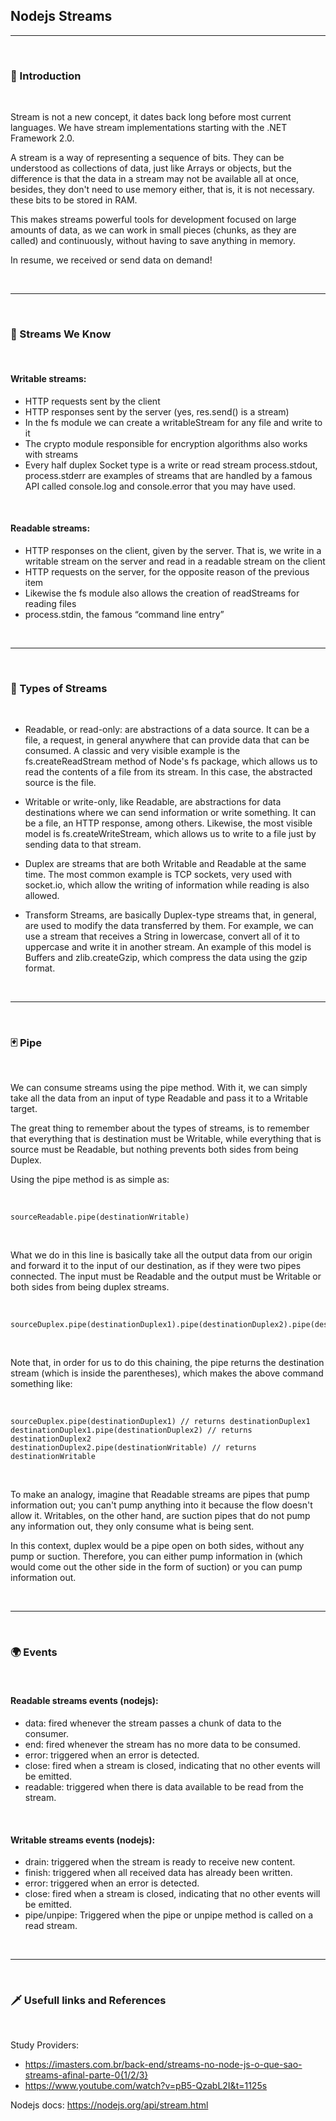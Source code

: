 ## Nodejs Streams

<hr>
<br>

### 🎣 Introduction

<br>

Stream is not a new concept, it dates back long before most current languages. We have stream implementations starting with the .NET Framework 2.0.

A stream is a way of representing a sequence of bits. They can be understood as collections of data, just like Arrays or objects, but the difference is that the data in a stream may not be available all at once, besides, they don't need to use memory either, that is, it is not necessary. these bits to be stored in RAM.

This makes streams powerful tools for development focused on large amounts of data, as we can work in small pieces (chunks, as they are called) and continuously, without having to save anything in memory.

In resume, we received or send data on demand!

<br>
<hr>
<br>

### 🍹 Streams We Know

<br>

#### Writable streams:

- HTTP requests sent by the client
- HTTP responses sent by the server (yes, res.send() is a stream)
- In the fs module we can create a writableStream for any file and write to it
- The crypto module responsible for encryption algorithms also works with streams
- Every half duplex Socket type is a write or read stream
  process.stdout, process.stderr are examples of streams that are handled by a famous API called console.log and console.error that you may have used.

<br>

#### Readable streams:

- HTTP responses on the client, given by the server. That is, we write in a writable stream on the server and read in a readable stream on the client
- HTTP requests on the server, for the opposite reason of the previous item
- Likewise the fs module also allows the creation of readStreams for reading files
- process.stdin, the famous “command line entry”

<br>
<hr>
<br>

### 🐊 Types of Streams

<br>

- Readable, or read-only: are abstractions of a data source. It can be a file, a request, in general anywhere that can provide data that can be consumed. A classic and very visible example is the fs.createReadStream method of Node's fs package, which allows us to read the contents of a file from its stream. In this case, the abstracted source is the file.

- Writable or write-only, like Readable, are abstractions for data destinations where we can send information or write something. It can be a file, an HTTP response, among others. Likewise, the most visible model is fs.createWriteStream, which allows us to write to a file just by sending data to that stream.

- Duplex are streams that are both Writable and Readable at the same time. The most common example is TCP sockets, very used with socket.io, which allow the writing of information while reading is also allowed.

- Transform Streams, are basically Duplex-type streams that, in general, are used to modify the data transferred by them. For example, we can use a stream that receives a String in lowercase, convert all of it to uppercase and write it in another stream. An example of this model is Buffers and zlib.createGzip, which compress the data using the gzip format.

<br>
<hr>
<br>

### 🃏 Pipe

<br>

We can consume streams using the pipe method. With it, we can simply take all the data from an input of type Readable and pass it to a Writable target.

The great thing to remember about the types of streams, is to remember that everything that is destination must be Writable, while everything that is source must be Readable, but nothing prevents both sides from being Duplex.

Using the pipe method is as simple as:

<br>

```
sourceReadable.pipe(destinationWritable)
```

<br>

What we do in this line is basically take all the output data from our origin and forward it to the input of our destination, as if they were two pipes connected. The input must be Readable and the output must be Writable or both sides from being duplex streams.

<br>

```
sourceDuplex.pipe(destinationDuplex1).pipe(destinationDuplex2).pipe(destinationWritable)
```

<br>

Note that, in order for us to do this chaining, the pipe returns the destination stream (which is inside the parentheses), which makes the above command something like:

<br>

```
sourceDuplex.pipe(destinationDuplex1) // returns destinationDuplex1
destinationDuplex1.pipe(destinationDuplex2) // returns destinationDuplex2
destinationDuplex2.pipe(destinationWritable) // returns destinationWritable
```

<br>

To make an analogy, imagine that Readable streams are pipes that pump information out; you can't pump anything into it because the flow doesn't allow it. Writables, on the other hand, are suction pipes that do not pump any information out, they only consume what is being sent.

In this context, duplex would be a pipe open on both sides, without any pump or suction. Therefore, you can either pump information in (which would come out the other side in the form of suction) or you can pump information out.

<br>
<hr>
<br>

### 🌍 Events

<br>

#### Readable streams events (nodejs):

- data: fired whenever the stream passes a chunk of data to the consumer.
- end: fired whenever the stream has no more data to be consumed.
- error: triggered when an error is detected.
- close: fired when a stream is closed, indicating that no other events will be emitted.
- readable: triggered when there is data available to be read from the stream.

<br>

#### Writable streams events (nodejs):

- drain: triggered when the stream is ready to receive new content.
- finish: triggered when all received data has already been written.
- error: triggered when an error is detected.
- close: fired when a stream is closed, indicating that no other events will be emitted.
- pipe/unpipe: Triggered when the pipe or unpipe method is called on a read stream.

<br>
<hr>
<br>

### 🗡️ Usefull links and References

<br>

Study Providers:

- https://imasters.com.br/back-end/streams-no-node-js-o-que-sao-streams-afinal-parte-0{1/2/3}
- https://www.youtube.com/watch?v=pB5-QzabL2I&t=1125s

Nodejs docs: https://nodejs.org/api/stream.html
